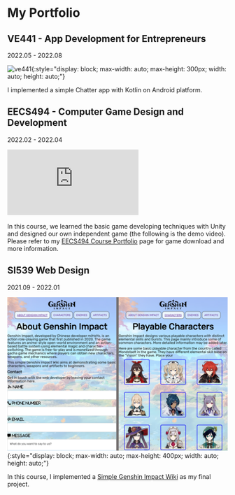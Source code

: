 # My Portfolio



## VE441 - App Development for Entrepreneurs

2022.05 - 2022.08

![ve441](imgs/ve441.gif){:style="display: block; max-width: auto; max-height: 300px; width: auto; height: auto;"}

I implemented a simple Chatter app with Kotlin on Android platform.

## EECS494 - Computer Game Design and Development

2022.02 - 2022.04

<iframe display="block" max-width="560" max-height="315" src="https://www.youtube.com/embed/BWS21aGWRQA" title="YouTube video player" frameborder="0" allow="accelerometer; autoplay; clipboard-write; encrypted-media; gyroscope; picture-in-picture" allowfullscreen></iframe>

In this course, we learned the basic game developing techniques with Unity and designed our own independent game (the following is the demo video). Please refer to my [EECS494 Course Portfolio](http://www-personal.umich.edu/~junqich/Portfolio/) page for game download and more information.

## SI539 Web Design

2021.09 - 2022.01

![si539](imgs/si539.png){:style="display: block; max-width: auto; max-height: 400px; width: auto; height: auto;"}

In this course, I implemented a [Simple Genshin Impact Wiki](https://cjqcjqhhh.github.io/si539-portfolio/index.html) as my final project.

